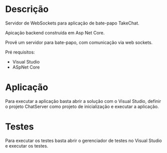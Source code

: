 
# Descrição

Servidor de WebSockets para aplicação de bate-papo TakeChat.

Apicação backend construída em Asp Net Core. 

Provê um servidor para bate-papo, com comunicação via web sockets.

Pré requisitos:
- Visual Studio
- ASpNet Core

# Aplicação

Para executar a aplicação basta abrir a solução com o Visual Studio, definir o projeto ChatServer como projeto de inicialização e executar a aplicação.




# Testes

Para executar os testes basta abrir o gerenciador de testes no Visual Studio e executar os testes.

